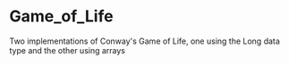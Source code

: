 # Game_of_Life
Two implementations of Conway's Game of Life, one using the Long data type and the other using arrays
